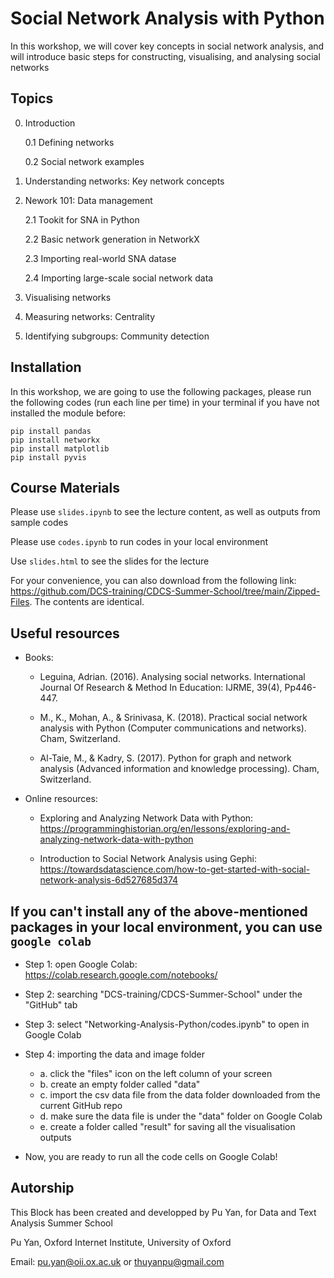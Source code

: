 # Social Network Analysis with Python 
In this workshop, we will cover key concepts in social network analysis, and will introduce basic steps for constructing, visualising, and analysing social networks

## Topics

0. Introduction

    0.1 Defining networks
    
    0.2 Social network examples
    
1. Understanding networks: Key network concepts 

2. Nework 101: Data management
    
    2.1 Tookit for SNA in Python
    
    2.2 Basic network generation in NetworkX
    
    2.3 Importing real-world SNA datase
    
    2.4 Importing large-scale social network data

3. Visualising networks

4. Measuring networks: Centrality

5. Identifying subgroups: Community detection 

## Installation
In this workshop, we are going to use the following packages, please run the following codes (run each line per time) in your terminal if you have not installed the module before:

```
pip install pandas
pip install networkx
pip install matplotlib
pip install pyvis
```

## Course Materials

Please use ```slides.ipynb``` to see the lecture content, as well as outputs from sample codes

Please use ```codes.ipynb``` to run codes in your local environment

Use ```slides.html``` to see the slides for the lecture 

 For your convenience, you can also download from the following link: https://github.com/DCS-training/CDCS-Summer-School/tree/main/Zipped-Files. The contents are identical.


## Useful resources
- Books:

    - Leguina, Adrian. (2016). Analysing social networks. International Journal Of Research & Method In Education: IJRME, 39(4), Pp446-447. 
    
    - M., K., Mohan, A., & Srinivasa, K. (2018). Practical social network analysis with Python (Computer communications and networks). Cham, Switzerland.
    
    - Al-Taie, M., & Kadry, S. (2017). Python for graph and network analysis (Advanced information and knowledge processing). Cham, Switzerland.
    
    
- Online resources:
    
    - Exploring and Analyzing Network Data with Python: https://programminghistorian.org/en/lessons/exploring-and-analyzing-network-data-with-python
    
    - Introduction to Social Network Analysis using Gephi: https://towardsdatascience.com/how-to-get-started-with-social-network-analysis-6d527685d374 


## If you can't install any of the above-mentioned packages in your local environment, you can use ```google colab```

- Step 1: open Google Colab: https://colab.research.google.com/notebooks/

- Step 2: searching "DCS-training/CDCS-Summer-School" under the "GitHub" tab

- Step 3: select "Networking-Analysis-Python/codes.ipynb" to open in Google Colab

- Step 4: importing the data and image folder 
    - a. click the "files" icon on the left column of your screen 
    - b. create an empty folder called "data" 
    - c. import the csv data file from the data folder downloaded from the current GitHub repo
    - d. make sure the data file is under the "data" folder on Google Colab
    - e. create a folder called "result" for saving all the visualisation outputs

- Now, you are ready to run all the code cells on Google Colab!
    

## Autorship

This Block has been created and developped by Pu Yan, for Data and Text Analysis Summer School 

Pu Yan, Oxford Internet Institute, University of Oxford 

Email: <pu.yan@oii.ox.ac.uk> or <thuyanpu@gmail.com>

